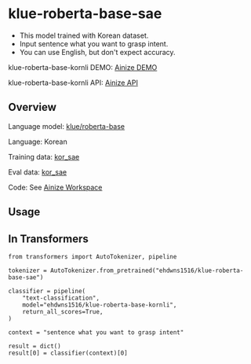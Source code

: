 # klue-roberta-base-sae

* This model trained with Korean dataset.
* Input sentence what you want to grasp intent.
* You can use English, but don't expect accuracy.

klue-roberta-base-kornli DEMO: [Ainize DEMO](https://main-klue-roberta-base-kornli-ehdwns1516.endpoint.ainize.ai/)

klue-roberta-base-kornli API: [Ainize API](https://ainize.web.app/redirect?git_repo=https://github.com/ehdwns1516/KLUE-RoBERTa-base_sae)

## Overview

Language model: [klue/roberta-base](https://huggingface.co/klue/roberta-base)

Language: Korean

Training data: [kor_sae](https://huggingface.co/datasets/kor_sae)

Eval data: [kor_sae](https://huggingface.co/datasets/kor_sae)

Code: See [Ainize Workspace](https://ainize.ai/workspace/create?imageId=hnj95592adzr02xPTqss&git=https://github.com/ehdwns1516/KLUE-RoBERTa-base_sae_notebook)

## Usage
## In Transformers

```
from transformers import AutoTokenizer, pipeline

tokenizer = AutoTokenizer.from_pretrained("ehdwns1516/klue-roberta-base-sae")

classifier = pipeline(
    "text-classification",
    model="ehdwns1516/klue-roberta-base-kornli",
    return_all_scores=True,
)

context = "sentence what you want to grasp intent"

result = dict()
result[0] = classifier(context)[0]
```
